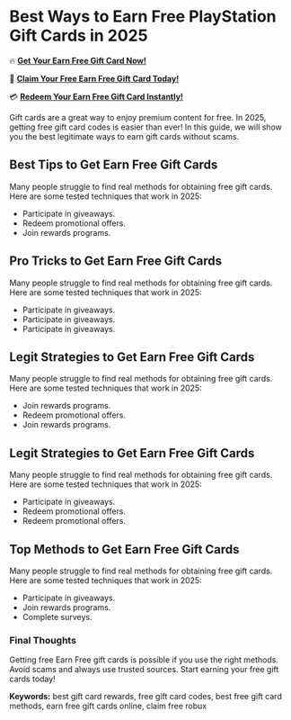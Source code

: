 # Best Ways to Earn Free PlayStation Gift Cards in 2025

🔥 **[Get Your Earn Free Gift Card Now!](https://www.apkhub.site/)**  

🎁 **[Claim Your Free Earn Free Gift Card Today!](https://www.apkhub.site/)**  

💳 **[Redeem Your Earn Free Gift Card Instantly!](https://www.apkhub.site/)**  

Gift cards are a great way to enjoy premium content for free. In 2025, getting free gift card codes is easier than ever! In this guide, we will show you the best legitimate ways to earn gift cards without scams.

## Best Tips to Get Earn Free Gift Cards

Many people struggle to find real methods for obtaining free gift cards. Here are some tested techniques that work in 2025:

- Participate in giveaways.
- Redeem promotional offers.
- Join rewards programs.

## Pro Tricks to Get Earn Free Gift Cards

Many people struggle to find real methods for obtaining free gift cards. Here are some tested techniques that work in 2025:

- Participate in giveaways.
- Participate in giveaways.
- Participate in giveaways.

## Legit Strategies to Get Earn Free Gift Cards

Many people struggle to find real methods for obtaining free gift cards. Here are some tested techniques that work in 2025:

- Join rewards programs.
- Redeem promotional offers.
- Join rewards programs.

## Legit Strategies to Get Earn Free Gift Cards

Many people struggle to find real methods for obtaining free gift cards. Here are some tested techniques that work in 2025:

- Participate in giveaways.
- Redeem promotional offers.
- Redeem promotional offers.

## Top Methods to Get Earn Free Gift Cards

Many people struggle to find real methods for obtaining free gift cards. Here are some tested techniques that work in 2025:

- Participate in giveaways.
- Join rewards programs.
- Complete surveys.

### Final Thoughts

Getting free Earn Free gift cards is possible if you use the right methods. Avoid scams and always use trusted sources. Start earning your free gift cards today!

**Keywords:** best gift card rewards, free gift card codes, best free gift card methods, earn free gift cards online, claim free robux
